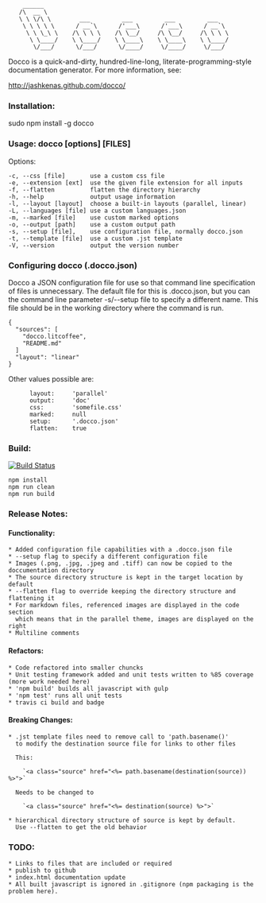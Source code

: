 ```
    ______
   /\  __ \
   \ \ \/\ \        ___         ___         ___         ___
    \ \ \ \ \      / __`\      /'___\      /'___\      / __`\
     \ \ \_\ \    /\ \ \ \    /\ \__/     /\ \__/     /\ \ \ \
      \ \____/    \ \____/    \ \____\    \ \____\    \ \____/
       \/___/      \/___/      \/____/     \/____/     \/___/

```
Docco is a quick-and-dirty, hundred-line-long, literate-programming-style
documentation generator. For more information, see:

http://jashkenas.github.com/docco/

### Installation:

  sudo npm install -g docco

### Usage: docco [options] [FILES]

  Options:

    -c, --css [file]       use a custom css file
    -e, --extension [ext]  use the given file extension for all inputs
    -f, --flatten          flatten the directory hierarchy
    -h, --help             output usage information
    -l, --layout [layout]  choose a built-in layouts (parallel, linear)
    -L, --languages [file] use a custom languages.json
    -m, --marked [file]    use custom marked options
    -o, --output [path]    use a custom output path
    -s, --setup [file],    use configuration file, normally docco.json
    -t, --template [file]  use a custom .jst template
    -V, --version          output the version number

### Configuring docco (.docco.json)

Docco a JSON configuration file for use so that command line specification of files is unnecessary.
The default file for this is .docco.json, but you can the command line parameter -s/--setup file to specify a different name.
This file should be in the working directory where the command is run.

```
{
  "sources": [
    "docco.litcoffee",
    "README.md"
  ]
  "layout": "linear"
}
```

Other values possible are:

```
      layout:     'parallel'
      output:     'doc'
      css:        'somefile.css'
      marked:     null
      setup:      '.docco.json'
      flatten:    true
```

### Build:

[![Build Status](https://travis-ci.org/robblovell/docco.svg?branch=master)](https://travis-ci.org/robblovell/docco)

```
npm install
npm run clean
npm run build
```

### Release Notes:

#### Functionality:

    * Added configuration file capabilities with a .docco.json file
    * --setup flag to specify a different configuration file
    * Images (.png, .jpg, .jpeg and .tiff) can now be copied to the doccumentation directory
    * The source directory structure is kept in the target location by default
    * --flatten flag to override keeping the directory structure and flattening it
    * For markdown files, referenced images are displayed in the code section
      which means that in the parallel theme, images are displayed on the right
    * Multiline comments

#### Refactors:

    * Code refactored into smaller chuncks
    * Unit testing framework added and unit tests written to %85 coverage (more work needed here)
    * 'npm build' builds all javascript with gulp
    * 'npm test' runs all unit tests
    * travis ci build and badge

#### Breaking Changes:

    * .jst template files need to remove call to 'path.basename()'
      to modify the destination source file for links to other files

      This:

        `<a class="source" href="<%= path.basename(destination(source)) %>">`

      Needs to be changed to

        `<a class="source" href="<%= destination(source) %>">`

    * hierarchical directory structure of source is kept by default.
      Use --flatten to get the old behavior


### TODO:

    * Links to files that are included or required
    * publish to github
    * index.html documentation update
    * All built javascript is ignored in .gitignore (npm packaging is the problem here).

